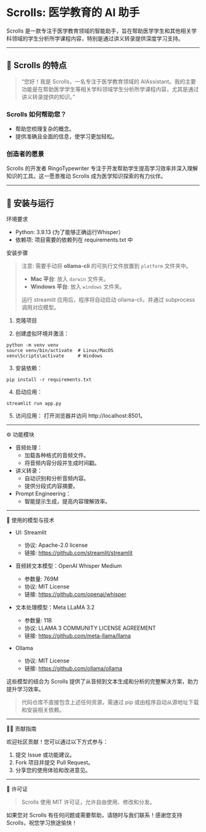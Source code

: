 Scrolls: 医学教育的 AI 助手
===
Scrolls 是一款专注于医学教育领域的智能助手，旨在帮助医学学生和其他相关学科领域的学生分析所学课程内容，特别是通过讲义转录提供深度学习支持。

---

## 🌟 Scrolls 的特点

> “您好！我是 Scrolls，一名专注于医学教育领域的 AIAssistant。我的主要功能是在帮助医学学生等相关学科领域学生分析所学课程内容，尤其是通过讲义转录提供的知识。”

### Scrolls 如何帮助您？

* 帮助您梳理复杂的概念。
* 提供准确且全面的信息，使学习更加轻松。


### 创造者的愿景

Scrolls 的开发者 RingoTypewriter 专注于开发帮助学生提高学习效率并深入理解知识的工具。这一愿景推动 Scrolls 成为医学知识探索的有力伙伴。

---

## 🚀 安装与运行

环境要求
* Python: 3.9.13 (为了能够正确运行Whisper）
* 依赖项: 项目需要的依赖列在 requirements.txt 中

安装步骤

> 注意:
> 需要手动将 **ollama-cli** 的可执行文件放置到 `platform` 文件夹中。
> * **Mac 平台**: 放入 `darwin` 文件夹。
> * **Windows 平台**: 放入 `windows` 文件夹。
> 
> 运行 streamlit 应用后，程序将自动启动 ollama-cli，并通过 subprocess 调用对应模型。

1.	克隆项目

2.	创建虚拟环境并激活：
```
python -m venv venv
source venv/bin/activate  # Linux/MacOS
venv\Scripts\activate     # Windows
```

3.	安装依赖：

```
pip install -r requirements.txt
```

4.	启动应用：
```
streamlit run app.py
```

5.	访问应用： 打开浏览器并访问 http://localhost:8501。

---

⚙️ 功能模块

* 音频处理：
  * 加载各种格式的音频文件。
  * 将音频内容分段并生成时间戳。
* 讲义转录：
  * 自动识别和分析音频内容。
  * 提供分段式内容摘要。
* Prompt Engineering：
  * 智能提示生成，提高内容理解效率。

---

🧠 使用的模型与技术

* UI: Streamlit
  * 协议: Apache-2.0 license 
  * 链接: https://github.com/streamlit/streamlit

* 音频转文本模型：OpenAI Whisper Medium
  *	参数量: 769M
  *	协议: MIT License
  * 链接: https://github.com/openai/whisper
	
* 文本处理模型：Meta LLaMA 3.2 
  * 参数量: 11B
  * 协议: LLAMA 3 COMMUNITY LICENSE AGREEMENT
  * 链接: https://github.com/meta-llama/llama

* Ollama
  * 协议: MIT License
  * 链接: https://github.com/ollama/ollama

这些模型的结合为 Scrolls 提供了从音频到文本生成和分析的完整解决方案，助力提升学习效率。

> 代码仓库不直接包含上述任何资源，需通过 pip 或由程序自动从源地址下载和安装相关依赖。

---

🧑‍💻 贡献指南

欢迎社区贡献！您可以通过以下方式参与：
1.	提交 Issue 或功能建议。
2. Fork 项目并提交 Pull Request。
3.	分享您的使用体验和改进意见。

---

📄 许可证

> Scrolls 使用 MIT 许可证，允许自由使用、修改和分发。

如果您对 Scrolls 有任何问题或需要帮助，请随时与我们联系！感谢您支持 Scrolls，祝您学习旅途愉快！